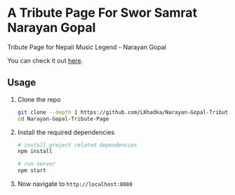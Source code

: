 # A Tribute Page For Swor Samrat Narayan Gopal
Tribute Page for Nepali Music Legend - Narayan Gopal

You can check it out [here](http://codepen.io/LKhadka/pen/pyWPwL).

## Usage

1.  Clone the repo

    ```bash
    git clone --depth 1 https://github.com/LKhadka/Narayan-Gopal-Tribute-Page.git
    cd Narayan-Gopal-Tribute-Page
    ```

3.  Install the required dependencies

    ```bash
    # install project related dependencies
    npm install

    # run server
    npm start
    ```

4.  Now navigate to `http://localhost:8080`
